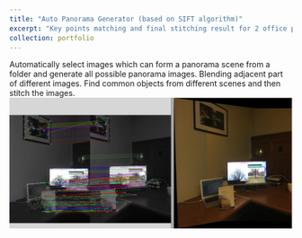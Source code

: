 ```yaml
---
title: "Auto Panorama Generator (based on SIFT algorithm)"
excerpt: "Key points matching and final stitching result for 2 office pictures<br/><img src='/images/project1.png' width="500">"
collection: portfolio
---
```


Automatically select images which can form a panorama scene from a folder and generate all possible panorama images. Blending adjacent part of different images. Find common objects from different scenes and then stitch the images.
![](/images/project1.png)

